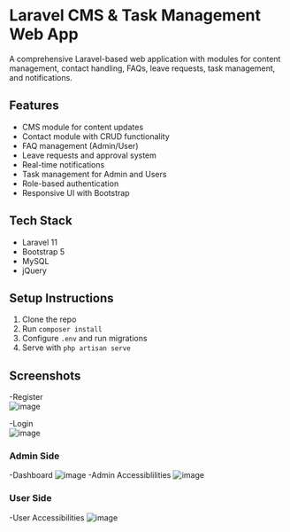 # Laravel CMS & Task Management Web App

A comprehensive Laravel-based web application with modules for content management, contact handling, FAQs, leave requests, task management, and notifications. 

## Features
- CMS module for content updates
- Contact module with CRUD functionality
- FAQ management (Admin/User)
- Leave requests and approval system
- Real-time notifications
- Task management for Admin and Users
- Role-based authentication
- Responsive UI with Bootstrap

## Tech Stack
- Laravel 11
- Bootstrap 5
- MySQL
- jQuery

## Setup Instructions
1. Clone the repo
2. Run `composer install`
3. Configure `.env` and run migrations
4. Serve with `php artisan serve`

## Screenshots
-Register  
![image](https://github.com/user-attachments/assets/082f770e-237d-4448-bd0b-3c85e7bf7740)

-Login  
![image](https://github.com/user-attachments/assets/c926d228-7100-4fde-aee2-4e847587bef4)

### Admin Side 
-Dashboard
![image](https://github.com/user-attachments/assets/e178f8a8-eb92-48ab-97c5-15e50bfe2dcc)
-Admin Accessiblilities
![image](https://github.com/user-attachments/assets/e1c8e057-36d1-408d-8ade-6e179dd4df54)

### User Side
-User Accessibilities
![image](https://github.com/user-attachments/assets/93de9224-d3eb-4a65-8840-46b7d1d2c2ce)





